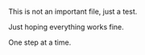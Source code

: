 This is not an important file, just a test.

Just hoping everything works fine.

One step at a time.
